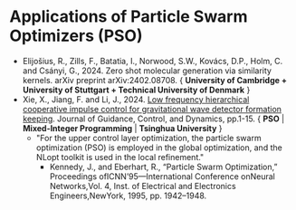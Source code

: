 # Applications of Particle Swarm Optimizers (PSO)

* Elijošius, R., Zills, F., Batatia, I., Norwood, S.W., Kovács, D.P., Holm, C. and Csányi, G., 2024. Zero shot molecular generation via similarity kernels. arXiv preprint arXiv:2402.08708. { **University of Cambridge + University of Stuttgart + Technical University of Denmark** }
* Xie, X., Jiang, F. and Li, J., 2024. [Low frequency hierarchical cooperative impulse control for gravitational wave detector formation keeping](https://arc.aiaa.org/doi/abs/10.2514/1.G007932). Journal of Guidance, Control, and Dynamics, pp.1-15. { **PSO** | **Mixed-Integer Programming** | **Tsinghua University** }
  * "For the upper control layer optimization, the particle swarm optimization (PSO) is employed in the global optimization, and the NLopt toolkit is used in the local refinement."
    * Kennedy, J., and Eberhart, R., “Particle Swarm Optimization,” Proceedings ofICNN’95—International Conference onNeural Networks,Vol. 4, Inst. of Electrical and Electronics Engineers,NewYork, 1995, pp. 1942–1948.
